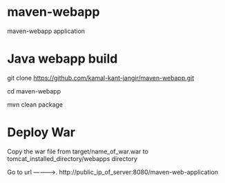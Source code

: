 # maven-webapp
maven-webapp application



# Java webapp build

git clone https://github.com/kamal-kant-jangir/maven-webapp.git

cd maven-webapp

mvn clean package



# Deploy War

Copy the war file from target/name_of_war.war  to tomcat_installed_directory/webapps directory

Go to url ————>.    http://public_ip_of_server:8080/maven-web-application

